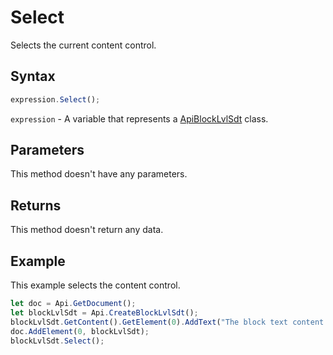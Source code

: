 # Select

Selects the current content control.

## Syntax

```javascript
expression.Select();
```

`expression` - A variable that represents a [ApiBlockLvlSdt](../ApiBlockLvlSdt.md) class.

## Parameters

This method doesn't have any parameters.

## Returns

This method doesn't return any data.

## Example

This example selects the content control.

```javascript
let doc = Api.GetDocument();
let blockLvlSdt = Api.CreateBlockLvlSdt();
blockLvlSdt.GetContent().GetElement(0).AddText("The block text content control is selected.");
doc.AddElement(0, blockLvlSdt);
blockLvlSdt.Select();
```
